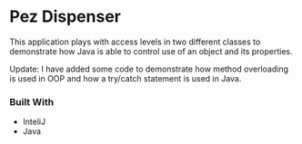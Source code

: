 # Pez Dispenser
This application plays with access levels in two different classes to demonstrate how Java is able to control use of an object and its properties.

Update: I have added some code to demonstrate how method overloading is used in OOP and how a try/catch statement is used in Java.

### Built With
* InteliJ
* Java